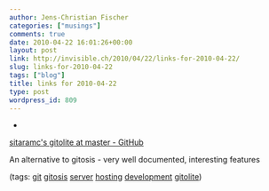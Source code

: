 ```yaml
---
author: Jens-Christian Fischer
categories: ["musings"]
comments: true
date: 2010-04-22 16:01:26+00:00
layout: post
link: http://invisible.ch/2010/04/22/links-for-2010-04-22/
slug: links-for-2010-04-22
tags: ["blog"]
title: links for 2010-04-22
type: post
wordpress_id: 809
---
```


  * 
                

[sitaramc's gitolite at master - GitHub](http://github.com/sitaramc/gitolite)


                

An alternative to gitosis - very well documented, interesting features


                

(tags: [git](http://delicious.com/jaycee/git) [gitosis](http://delicious.com/jaycee/gitosis) [server](http://delicious.com/jaycee/server) [hosting](http://delicious.com/jaycee/hosting) [development](http://delicious.com/jaycee/development) [gitolite](http://delicious.com/jaycee/gitolite))


            
